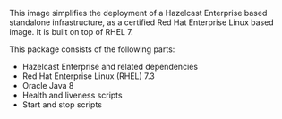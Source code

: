 

This image simplifies the deployment of a Hazelcast Enterprise based standalone infrastructure, as a certified
Red Hat Enterprise Linux based image. It is built on top of RHEL 7.

This package consists of the following parts:

* Hazelcast Enterprise and related dependencies
* Red Hat Enterprise Linux (RHEL) 7.3
* Oracle Java 8
* Health and liveness scripts
* Start and stop scripts

